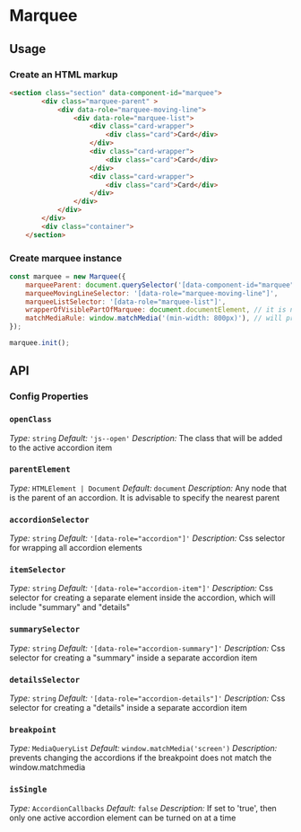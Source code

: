 # Marquee

## Usage

### Create an HTML markup

```html
<section class="section" data-component-id="marquee">
		<div class="marquee-parent" >
			<div data-role="marquee-moving-line">
				<div data-role="marquee-list">
					<div class="card-wrapper">
						<div class="card">Card</div>
					</div>
					<div class="card-wrapper">
						<div class="card">Card</div>
					</div>
					<div class="card-wrapper">
						<div class="card">Card</div>
					</div>
				</div>
			</div>
		</div>
		<div class="container">
	</section>
```

### Create marquee instance

```javascript
const marquee = new Marquee({
	marqueeParent: document.querySelector('[data-component-id="marquee"]'),
	marqueeMovingLineSelector: '[data-role="marquee-moving-line"]',
	marqueeListSelector: '[data-role="marquee-list"]',
	wrapperOfVisiblePartOfMarquee: document.documentElement, // it is needed to measure the width of the visible part of the running line
	matchMediaRule: window.matchMedia('(min-width: 800px)'), // will prevent the tab changing if window.matchMedia doesn't match
});

marquee.init();

```

## API

### Config Properties

### `openClass`
*Type:* `string`
*Default:* `'js--open'`
*Description:* The class that will be added to the active accordion item

### `parentElement`
*Type:* `HTMLElement | Document`
*Default:* `document`
*Description:* Any node that is the parent of an accordion. It is advisable to specify the nearest parent

### `accordionSelector`
*Type:* `string`
*Default:* `'[data-role="accordion"]'`
*Description:* Css selector for wrapping all accordion elements

### `itemSelector`
*Type:* `string`
*Default:* `'[data-role="accordion-item"]'`
*Description:* Css selector for creating a separate element inside the accordion, which will include "summary" and "details"

### `summarySelector`
*Type:* `string`
*Default:* `'[data-role="accordion-summary"]'`
*Description:* Css selector for creating a "summary" inside a separate accordion item

### `detailsSelector`
*Type:* `string`
*Default:* `'[data-role="accordion-details"]'`
*Description:* Css selector for creating a "details" inside a separate accordion item

### `breakpoint`
*Type:* `MediaQueryList`
*Default:* `window.matchMedia('screen')`
*Description:* prevents changing the accordions if the breakpoint does not match the window.matchmedia

### `isSingle`
*Type:* `AccordionCallbacks`
*Default:* `false`
*Description:* If set to 'true', then only one active accordion element can be turned on at a time

